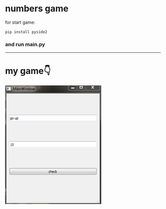 # numbers game

for start game:

```
pip install pyside2
```
### and run main.py

---
# my game👇

![game](game.PNG)
